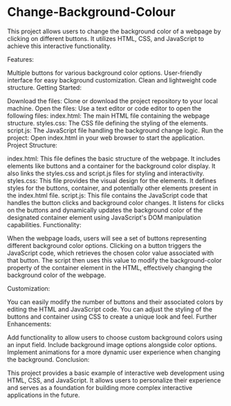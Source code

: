 # Change-Background-Colour
This project allows users to change the background color of a webpage by clicking on different buttons. It utilizes HTML, CSS, and JavaScript to achieve this interactive functionality.

Features:

Multiple buttons for various background color options.
User-friendly interface for easy background customization.
Clean and lightweight code structure.
Getting Started:

Download the files: Clone or download the project repository to your local machine.
Open the files: Use a text editor or code editor to open the following files:
index.html: The main HTML file containing the webpage structure.
styles.css: The CSS file defining the styling of the elements.
script.js: The JavaScript file handling the background change logic.
Run the project: Open index.html in your web browser to start the application.
Project Structure:

index.html: This file defines the basic structure of the webpage. It includes elements like buttons and a container for the background color display. It also links the styles.css and script.js files for styling and interactivity.
styles.css: This file provides the visual design for the elements. It defines styles for the buttons, container, and potentially other elements present in the index.html file.
script.js: This file contains the JavaScript code that handles the button clicks and background color changes. It listens for clicks on the buttons and dynamically updates the background color of the designated container element using JavaScript's DOM manipulation capabilities.
Functionality:

When the webpage loads, users will see a set of buttons representing different background color options. Clicking on a button triggers the JavaScript code, which retrieves the chosen color value associated with that button. The script then uses this value to modify the background-color property of the container element in the HTML, effectively changing the background color of the webpage.

Customization:

You can easily modify the number of buttons and their associated colors by editing the HTML and JavaScript code.
You can adjust the styling of the buttons and container using CSS to create a unique look and feel.
Further Enhancements:

Add functionality to allow users to choose custom background colors using an input field.
Include background image options alongside color options.
Implement animations for a more dynamic user experience when changing the background.
Conclusion:

This project provides a basic example of interactive web development using HTML, CSS, and JavaScript. It allows users to personalize their experience and serves as a foundation for building more complex interactive applications in the future.
